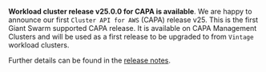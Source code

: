 **Workload cluster release v25.0.0 for CAPA is available**. We are happy to announce our first `Cluster API for AWS` (CAPA) release v25. This is the first Giant Swarm supported CAPA release. It is available on CAPA Management Clusters and will be used as a first release to be upgraded to from `Vintage` workload clusters.

Further details can be found in the [release notes](https://docs.giantswarm.io/changes/workload-cluster-releases-aws/releases/capa-v25.0.0/).
